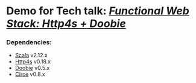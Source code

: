 Demo for Tech talk: [*Functional Web Stack: Http4s + Doobie*][1]
==============================

### Dependencies:
- [Scala] v2.12.x
- [Http4s] v0.18.x
- [Doobie] v0.5.x
- [Circe] v0.8.x

[Scala]:https://www.scala-lang.org/
[Http4s]:http://http4s.org/
[Doobie]:http://tpolecat.github.io/doobie/
[Circe]:https://circe.github.io/circe/
[1]:https://slides.com/cspinetta-desp/stack-web-funcional/
